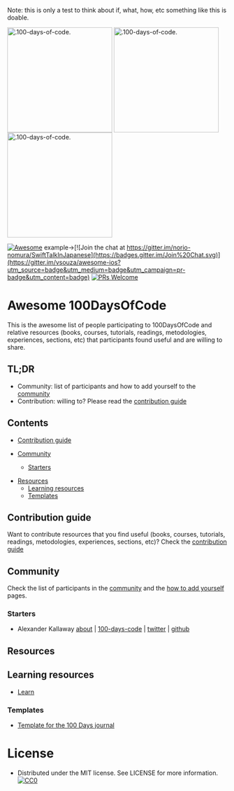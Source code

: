 Note: this is only a test to think about if, what, how, etc something like this is 
doable.

<img align="center" src="img/100days-logo-08.png" alt=".100-days-of-code." width="240px">
<img align="center" src="img/100days-logo-09.png" alt=".100-days-of-code." width="240px">
<img align="center" src="img/100days-logo-08.png" alt=".100-days-of-code." width="240px">

[![Awesome](https://cdn.rawgit.com/sindresorhus/awesome/d7305f38d29fed78fa85652e3a63e154dd8e8829/media/badge.svg)](https://github.com/sindresorhus/awesome)
example->[![Join the chat at https://gitter.im/norio-nomura/SwiftTalkInJapanese](https://badges.gitter.im/Join%20Chat.svg)](https://gitter.im/vsouza/awesome-ios?utm_source=badge&utm_medium=badge&utm_campaign=pr-badge&utm_content=badge)
[![PRs Welcome](https://img.shields.io/badge/PRs-welcome-brightgreen.svg)](http://makeapullrequest.com)

# Awesome 100DaysOfCode

This is the awesome list of people participating to 100DaysOfCode and relative 
resources (books, courses, tutorials, readings, metodologies, experiences, sections, etc) that participants found useful and are willing to share.

## TL;DR
- Community: list of participants and how to add yourself to the [community](#community)
- Contribution: willing to? Please read the [contribution guide](#contribution-guide)

## Contents

- [Contribution guide](#contribution-guide)

- [Community](#community)
    - [Starters](#starters)

[//]: # (Inspirations)

- [Resources](#resources)
    - [Learning resources](#learning-resources)
    - [Templates](#templates)

## Contribution guide

Want to contribute resources that you find useful (books, courses, tutorials, 
readings, metodologies, experiences, sections, etc)? 
Check the [contribution guide](.github/contributing.md)

## Community

Check the list of participants in the [community](community/community.md) and the 
[how to add yourself](.github/community-how-to-add-yourself.md) pages.

### Starters
- Alexander Kallaway [about](http://kallaway.io/)
 | [100-days-code](https://medium.freecodecamp.com/start-2017-with-the-100daysofcode-improved-and-updated-18ce604b237b)
 | [twitter](https://twitter.com/kallaway)
 | [github](https://github.com/kallaway)

## Resources

## Learning resources
- [Learn](learn/learn.md)

### Templates
- [Template for the 100 Days journal](https://github.com/Kallaway/100-days-of-code)

# License

* Distributed under the MIT license. See LICENSE for more information.
[![CC0](http://mirrors.creativecommons.org/presskit/buttons/88x31/svg/cc-zero.svg)](https://creativecommons.org/publicdomain/zero/1.0/)

